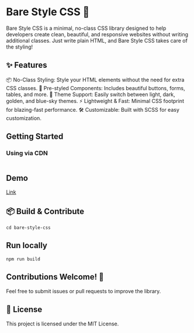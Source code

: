 # Bare Style CSS 🎨

Bare Style CSS is a minimal, no-class CSS library designed to help developers create clean, beautiful, and responsive websites without writing additional classes. Just write plain HTML, and Bare Style CSS takes care of the styling!

## ✨ Features

📦 No-Class Styling: Style your HTML elements without the need for extra CSS classes.
🎨 Pre-styled Components: Includes beautiful buttons, forms, tables, and more.
🌙 Theme Support: Easily switch between light, dark, golden, and blue-sky themes.
⚡ Lightweight & Fast: Minimal CSS footprint for blazing-fast performance.
🛠 Customizable: Built with SCSS for easy customization.

## Getting Started

### Using via CDN

```<link rel="stylesheet" href="https://cdn.jsdelivr.net/gh/khulalit/bare-style-css@latest/dist/bare-style-css.css">

```

## Demo

[Link](https://demo-bare-style-css.netlify.app/)

## 📦 Build & Contribute

```git clone https://github.com/khulalit/bare-style-css.git
cd bare-style-css
```

## Run locally

```npm install
npm run build
```

## Contributions Welcome! 🎉

Feel free to submit issues or pull requests to improve the library.

## 📜 License

This project is licensed under the MIT License.
